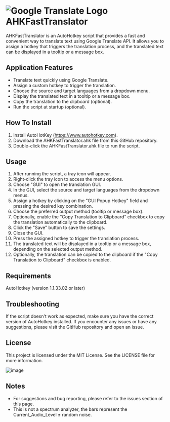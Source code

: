 
# ![Google Translate Logo](https://github.com/balawi28/AHKFastTranslator/assets/41299807/64ce6ad9-e45b-4d80-bdfa-9032f10d2a6f) AHKFastTranslator

AHKFastTranslator is an AutoHotkey script that provides a fast and convenient way to translate text using Google Translate API. It allows you to assign a hotkey that triggers the translation process, and the translated text can be displayed in a tooltip or a message box.

## Application Features
- Translate text quickly using Google Translate.
- Assign a custom hotkey to trigger the translation.
- Choose the source and target languages from a dropdown menu.
- Display the translated text in a tooltip or a message box.
- Copy the translation to the clipboard (optional).
- Run the script at startup (optional).

## How To Install
1. Install AutoHotKey (https://www.autohotkey.com).
1. Download the AHKFastTranslator.ahk file from this GitHub repository.
3. Double-click the AHKFastTranslator.ahk file to run the script.

## Usage
1. After running the script, a tray icon will appear.
2. Right-click the tray icon to access the menu options.
3. Choose "GUI" to open the translation GUI.
4. In the GUI, select the source and target languages from the dropdown menus.
5. Assign a hotkey by clicking on the "GUI Popup Hotkey" field and pressing the desired key combination.
6. Choose the preferred output method (tooltip or message box).
7. Optionally, enable the "Copy Translation to Clipboard" checkbox to copy the translation automatically to the clipboard.
8. Click the "Save" button to save the settings.
9. Close the GUI.
10. Press the assigned hotkey to trigger the translation process.
11. The translated text will be displayed in a tooltip or a message box, depending on the selected output method.
12. Optionally, the translation can be copied to the clipboard if the "Copy Translation to Clipboard" checkbox is enabled.

## Requirements
AutoHotkey (version 1.1.33.02 or later)

## Troubleshooting
If the script doesn't work as expected, make sure you have the correct version of AutoHotkey installed.
If you encounter any issues or have any suggestions, please visit the GitHub repository and open an issue.

## License
This project is licensed under the MIT License. See the LICENSE file for more information.

![image](https://user-images.githubusercontent.com/41299807/179814079-ca57247a-5509-4bb5-9af5-5ffeaff920cb.png)

## Notes
- For suggestions and bug reporting, please refer to the issues section of this page.
- This is not a spectrum analyzer, the bars represent the Current_Audio_Level $\pm$ random noise.
